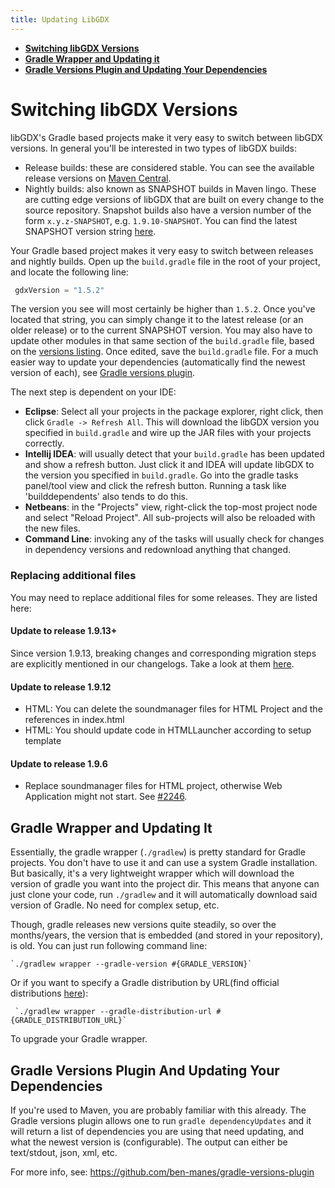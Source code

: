 ```yaml
---
title: Updating LibGDX
---
```

* [**Switching libGDX Versions**](#switching-libgdx-versions)
* [**Gradle Wrapper and Updating it**](#gradle-wrapper-and-updating-it)
* [**Gradle Versions Plugin and Updating Your Dependencies**](#gradle-versions-plugin-and-updating-your-dependencies)

# Switching libGDX Versions
libGDX's Gradle based projects make it very easy to switch between libGDX versions. In general you'll be interested in two types of libGDX builds:

* Release builds: these are considered stable. You can see the available release versions on [Maven Central](http://search.maven.org/#search%7Cgav%7C1%7Cg%3A%22com.badlogicgames.gdx%22%20AND%20a%3A%22gdx%22).
* Nightly builds: also known as SNAPSHOT builds in Maven lingo. These are cutting edge versions of libGDX that are built on every change to the source repository. Snapshot builds also have a version number of the form `x.y.z-SNAPSHOT`, e.g. `1.9.10-SNAPSHOT`. You can find the latest SNAPSHOT version string [here](https://github.com/libgdx/libgdx/blob/master/gradle.properties#L8).

Your Gradle based project makes it very easy to switch between releases and nightly builds. Open up the `build.gradle` file in the root of your project, and locate the following line:

```Groovy
 gdxVersion = "1.5.2"
```

The version you see will most certainly be higher than `1.5.2`. Once you've located that string, you can simply change it to the latest release (or an older release) or to the current SNAPSHOT version. You may also have to update other modules in that same section of the `build.gradle` file, based on the [versions listing](https://libgdx.com/dev/versions/). Once edited, save the `build.gradle` file. For a much easier way to update your dependencies (automatically find the newest version of each), see [Gradle versions plugin](#gradle-versions-plugin-and-updating-your-dependencies).

The next step is dependent on your IDE:

* **Eclipse**: Select all your projects in the package explorer, right click, then click `Gradle -> Refresh All`. This will download the libGDX version you specified in `build.gradle` and wire up the JAR files with your projects correctly.
* **Intellij IDEA**: will usually detect that your `build.gradle` has been updated and show a refresh button. Just click it and IDEA will update libGDX to the version you specified in `build.gradle`. Go into the gradle tasks panel/tool view and click the refresh button. Running a task like 'builddependents' also tends to do this.
* **Netbeans**: in the "Projects" view, right-click the top-most project node and select "Reload Project".  All sub-projects will also be reloaded with the new files.
* **Command Line**: invoking any of the tasks will usually check for changes in dependency versions and redownload anything that changed.

### Replacing additional files

You may need to replace additional files for some releases. They are listed here:

#### Update to release 1.9.13+
Since version 1.9.13, breaking changes and corresponding migration steps are explicitly mentioned in our changelogs. Take a look at them [here](/news/changelog/).

#### Update to release 1.9.12

* HTML: You can delete the soundmanager files for HTML Project and the references in index.html
* HTML: You should update code in HTMLLauncher according to setup template

#### Update to release 1.9.6
* Replace soundmanager files for HTML project, otherwise Web Application might not start. See [#2246](https://github.com/libgdx/libgdx/pull/4426).

## Gradle Wrapper and Updating It
Essentially, the gradle wrapper (`./gradlew`) is pretty standard for Gradle projects. You don't have to use it and can use a system Gradle installation. But basically, it's a very lightweight wrapper which will download the version of gradle you want into the project dir. This means that anyone can just clone your code, run `./gradlew` and it will automatically download said version of Gradle. No need for complex setup, etc.

Though, gradle releases new versions quite steadily, so over the months/years, the version that is embedded (and stored in your repository), is old. You can just run following command line:

    `./gradlew wrapper --gradle-version #{GRADLE_VERSION}`

Or if you want to specify a Gradle distribution by URL(find official distributions [here](https://services.gradle.org)):

     `./gradlew wrapper --gradle-distribution-url #{GRADLE_DISTRIBUTION_URL}`

To upgrade your Gradle wrapper.


## Gradle Versions Plugin And Updating Your Dependencies

If you're used to Maven, you are probably familiar with this already. The Gradle versions plugin allows one to run `gradle dependencyUpdates` and it will return a list of dependencies you are using that need updating, and what the newest version is (configurable). The output can either be text/stdout, json, xml, etc.

For more info, see: https://github.com/ben-manes/gradle-versions-plugin
